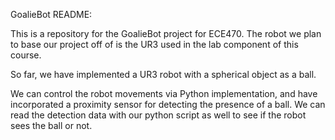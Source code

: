 GoalieBot README:

This is a repository for the GoalieBot project for ECE470. The robot we plan to base our project off of is the UR3 used in the lab component of this course. 

So far, we have implemented a UR3 robot with a spherical object as a ball.

We can control the robot movements via Python implementation, and have incorporated a proximity sensor for detecting the presence of a ball. We can read the detection data with our python script as well to see if the robot sees the ball or not.


